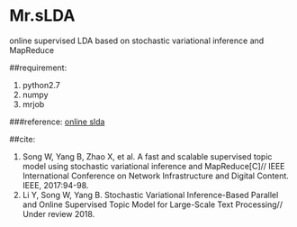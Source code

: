 # Mr.sLDA
online supervised LDA based on stochastic variational inference and MapReduce

##requirement:
1. python2.7
2. numpy
3. mrjob

###reference:
[online slda](https://github.com/yolu1055/online-sLDA)

##cite:
1. Song W, Yang B, Zhao X, et al. A fast and scalable supervised topic model using stochastic variational inference and MapReduce[C]// IEEE International Conference on Network Infrastructure and Digital Content. IEEE, 2017:94-98.
2. Li Y, Song W, Yang B. Stochastic Variational Inference-Based Parallel and Online Supervised Topic Model for Large-Scale Text Processing// Under review 2018.